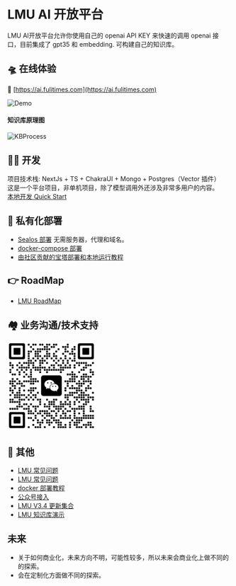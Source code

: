 # LMU AI 开放平台

LMU AI开放平台允许你使用自己的 openai API KEY 来快速的调用 openai 接口，目前集成了 gpt35 和 embedding. 可构建自己的知识库。

## 🛸 在线体验

🎉 [https://ai.fulitimes.com](https://ai.fulitimes.com) 


![Demo](docs/imgs/demo.png?raw=true 'demo')

#### 知识库原理图

![KBProcess](docs/imgs/KBProcess.jpg?raw=true 'KBProcess')

## 👨‍💻 开发

项目技术栈: NextJs + TS + ChakraUI + Mongo + Postgres（Vector 插件）  
这是一个平台项目，非单机项目，除了模型调用外还涉及非常多用户的内容。  
[本地开发 Quick Start](docs/dev/README.md)

## 🚀 私有化部署

- [Sealos 部署](https://sealos.io/docs/examples/ai-applications/install-fastgpt-on-desktop) 无需服务器，代理和域名。
- [docker-compose 部署](docs/deploy/docker.md)
- [由社区贡献的宝塔部署和本地运行教程](https://space.bilibili.com/431177525/channel/collectiondetail?sid=1370663)

## :point_right: RoadMap

- [LMU RoadMap](https://kjqvjse66l.feishu.cn/docx/RVUxdqE2WolDYyxEKATcM0XXnte)

## 🏘️ 业务沟通/技术支持

![Demo](docs/imgs/wx300.jpg?raw=true 'wx')

## 👀 其他

- [LMU 常见问题](https://kjqvjse66l.feishu.cn/docx/HtrgdT0pkonP4kxGx8qcu6XDnGh)
- [LMU 常见问题](https://kjqvjse66l.feishu.cn/docx/HtrgdT0pkonP4kxGx8qcu6XDnGh)
- [docker 部署教程](https://www.bilibili.com/video/BV1jo4y147fT/)
- [公众号接入](https://www.bilibili.com/video/BV1xh4y1t7fy/)
- [LMU V3.4 更新集合](https://www.bilibili.com/video/BV1Lo4y147Qh/?vd_source=92041a1a395f852f9d89158eaa3f61b4)
- [LMU 知识库演示](https://www.bilibili.com/video/BV1Wo4y1p7i1/)

## 未来
* 关于如何商业化，未来方向不明，可能性较多，所以未来会商业化上做不同的的探索。 
* 会在定制化方面做不同的探索。


